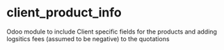 # client_product_info
Odoo module to include Client specific fields for the products and adding logsitics fees (assumed to be negative) to the quotations 
